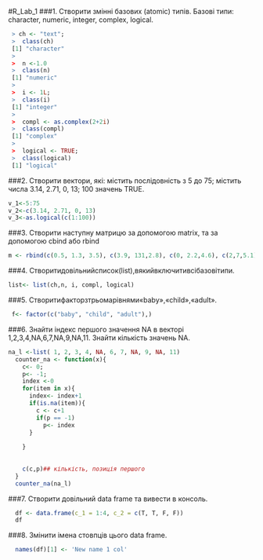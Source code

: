#R_Lab_1
###1. Створити змінні базових (atomic) типів. Базові типи: character, numeric, integer, complex, logical.
````R
 > ch <- "text";
 >  class(ch)
 [1] "character"
 >  
 >  n <-1.0
 >  class(n)
 [1] "numeric"
 > 
 >  i <- 1L;
 >  class(i)
 [1] "integer"
 >  
 >  compl <- as.complex(2+2i)
 >  class(compl)
 [1] "complex"
 > 
 >  logical <- TRUE;
 >  class(logical)
 [1] "logical"
````

###2. Створити вектори, які: містить послідовність з 5 до 75; містить числа 3.14, 2.71, 0, 13; 100 значень TRUE.
````R
v_1<-5:75
v_2<-c(3.14, 2.71, 0, 13)
v_3<-as.logical(c(1:100))
````

###3. Створити наступну матрицю за допомогою matrix, та за допомогою cbind або rbind
````R
m <- rbind(c(0.5, 1.3, 3.5), c(3.9, 131,2.8), c(0, 2.2,4.6), c(2,7,5.1))
````
###4. Створитидовільнийсписок(list),вякийвключитивсібазовітипи.
````R
list<- list(ch,n, i, compl, logical)
````
###5. Створитифакторзтрьомарівнями«baby»,«child»,«adult».
````R
 f<- factor(c("baby", "child", "adult"),)
````
###6. Знайти індекс першого значення NA в векторі 1,2,3,4,NA,6,7,NA,9,NA,11. Знайти кількість значень NA.
````R
na_l <-list( 1, 2, 3, 4, NA, 6, 7, NA, 9, NA, 11)
  counter_na <- function(x){
    c<- 0;
    p<- -1;
    index <-0
    for(item in x){
      index<- index+1
      if(is.na(item)){
        c <- c+1
        if(p == -1)
          p<- index
      }
        
    }
    
    
    c(c,p)## кількість, позиція першого
  }
  counter_na(na_l)
````

###7. Створити довільний data frame та вивести в консоль.
````R
  df <- data.frame(c_1 = 1:4, c_2 = c(T, T, F, F)) 
  df
````
###8. Змінити імена стовпців цього data frame.
````R
  names(df)[1] <- 'New name 1 col'
````
